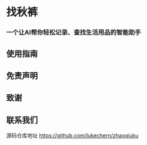 # 找秋裤
### 一个让AI帮你轻松记录、查找生活用品的智能助手

## 使用指南

## 免责声明

## 致谢

## 联系我们
源码仓库地址 https://github.com/lukechern/zhaoqiuku